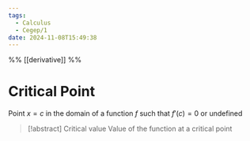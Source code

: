 ```yaml
---
tags:
  - Calculus
  - Cegep/1
date: 2024-11-08T15:49:38
---
```


%% [[derivative]] %%

# Critical Point

Point $x = c$ in the domain of a function $f$ such that $f'(c) = 0$ or undefined

> [!abstract] Critical value
> Value of the function at a critical point
